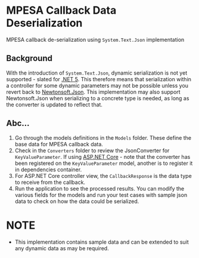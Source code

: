 # MPESA Callback Data Deserialization
MPESA callback de-serialization using `System.Text.Json` implementation

## Background
With the introduction of `System.Text.Json`, dynamic serialization is not yet supported - slated for [.NET 5](https://github.com/dotnet/runtime/projects/25#card-35158233). This therefore 
means that serialization within a controller for some dynamic parameters may not be possible unless you revert back to [Newtonsoft.Json](https://www.newtonsoft.com/json). 
This implementation may also support Newtonsoft.Json when serializing to a concrete type is needed, as long as the converter is updated to reflect that.

## Abc...
1.  Go through the models definitions in the `Models` folder. These define the base data for MPESA callback data.
2.  Check in the `Converters` folder to review the JsonConverter for `KeyValueParameter`. If using 
[ASP.NET Core](https://dotnet.microsoft.com/apps/aspnet) - note that the converter has been registered on the `KeyValueParameter`
model, another is to register it in dependencies container.
3.  For ASP.NET Core controller view, the `CallbackResponse` is the data type to receive from the callback.
4.  Run the application to see the processed results. You can modify the various fields for the models and run your test cases with sample json data to check on how the data could be serialized.

# NOTE
-   This implementation contains sample data and can be extended to suit any dynamic data as may be required.